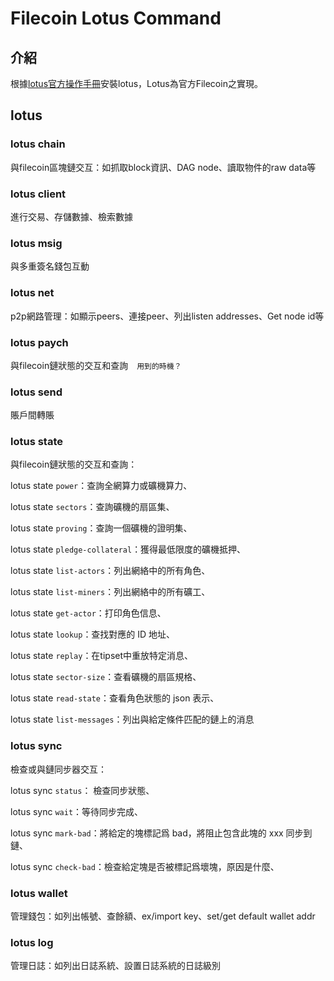 # Filecoin Lotus Command

## 介紹

根據[lotus官方操作手冊](https://docs.lotu.sh/)安裝lotus，Lotus為官方Filecoin之實現。

## __lotus__

### __lotus chain__

與filecoin區塊鏈交互：如抓取block資訊、DAG node、讀取物件的raw data等

### __lotus client__

進行交易、存儲數據、檢索數據

### __lotus msig__

與多重簽名錢包互動

### __lotus net__

p2p網路管理：如顯示peers、連接peer、列出listen addresses、Get node id等

### __lotus paych__

與filecoin鏈狀態的交互和查詢　`用到的時機？`

### __lotus send__

賬戶間轉賬

### __lotus state__

與filecoin鏈狀態的交互和查詢：

lotus state `power`：查詢全網算力或礦機算力、

lotus state `sectors`：查詢礦機的扇區集、

lotus state `proving`：查詢一個礦機的證明集、

lotus state `pledge-collateral`：獲得最低限度的礦機抵押、

lotus state `list-actors`：列出網絡中的所有角色、

lotus state `list-miners`：列出網絡中的所有礦工、

lotus state `get-actor`：打印角色信息、

lotus state `lookup`：查找對應的 ID 地址、

lotus state `replay`：在tipset中重放特定消息、

lotus state `sector-size`：查看礦機的扇區規格、

lotus state `read-state`：查看角色狀態的 json 表示、

lotus state `list-messages`：列出與給定條件匹配的鏈上的消息

### __lotus sync__

檢查或與鏈同步器交互：

lotus sync `status`：	檢查同步狀態、

lotus sync `wait`：等待同步完成、

lotus sync `mark-bad`：將給定的塊標記爲 bad，將阻止包含此塊的 xxx 同步到鏈、

lotus sync `check-bad`：檢查給定塊是否被標記爲壞塊，原因是什麼、

### __lotus wallet__

管理錢包：如列出帳號、查餘額、ex/import key、set/get default wallet addr

### __lotus log__

管理日誌：如列出日誌系統、設置日誌系統的日誌級別


